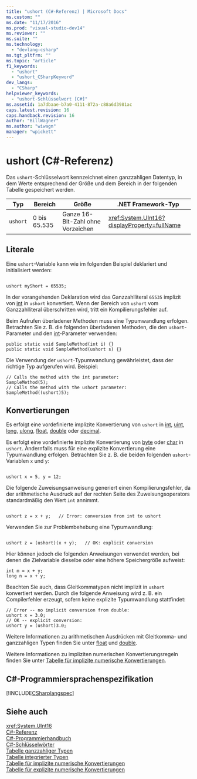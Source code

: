 ```yaml
---
title: "ushort (C#-Referenz) | Microsoft Docs"
ms.custom: ""
ms.date: "11/17/2016"
ms.prod: "visual-studio-dev14"
ms.reviewer: ""
ms.suite: ""
ms.technology: 
  - "devlang-csharp"
ms.tgt_pltfrm: ""
ms.topic: "article"
f1_keywords: 
  - "ushort"
  - "ushort_CSharpKeyword"
dev_langs: 
  - "CSharp"
helpviewer_keywords: 
  - "ushort-Schlüsselwort [C#]"
ms.assetid: 1a7dbaae-b7a0-4111-872a-c88a6d3981ac
caps.latest.revision: 16
caps.handback.revision: 16
author: "BillWagner"
ms.author: "wiwagn"
manager: "wpickett"
---
```

# ushort (C#-Referenz)
Das `ushort`\-Schlüsselwort kennzeichnet einen ganzzahligen Datentyp, in dem Werte entsprechend der Größe und dem Bereich in der folgenden Tabelle gespeichert werden.  
  
|Typ|Bereich|Größe|.NET Framework\-Typ|  
|---------|-------------|-----------|-------------------------|  
|`ushort`|0 bis 65.535|Ganze 16\-Bit\-Zahl ohne Vorzeichen|<xref:System.UInt16?displayProperty=fullName>|  
  
## Literale  
 Eine `ushort`\-Variable kann wie im folgenden Beispiel deklariert und initialisiert werden:  
  
```  
  
ushort myShort = 65535;  
```  
  
 In der vorangehenden Deklaration wird das Ganzzahlliteral `65535` implizit von [int](../../../csharp/language-reference/keywords/int.md) in `ushort` konvertiert.  Wenn der Bereich von `ushort` vom Ganzzahlliteral überschritten wird, tritt ein Kompilierungsfehler auf.  
  
 Beim Aufrufen überladener Methoden muss eine Typumwandlung erfolgen.  Betrachten Sie z. B. die folgenden überladenen Methoden, die den `ushort`\-Parameter und den [int](../../../csharp/language-reference/keywords/int.md)\-Parameter verwenden:  
  
```  
public static void SampleMethod(int i) {}  
public static void SampleMethod(ushort s) {}  
```  
  
 Die Verwendung der `ushort`\-Typumwandlung gewährleistet, dass der richtige Typ aufgerufen wird. Beispiel:  
  
```  
// Calls the method with the int parameter:  
SampleMethod(5);  
// Calls the method with the ushort parameter:  
SampleMethod((ushort)5);    
```  
  
## Konvertierungen  
 Es erfolgt eine vordefinierte implizite Konvertierung von `ushort` in [int](../../../csharp/language-reference/keywords/int.md), [uint](../../../csharp/language-reference/keywords/uint.md), [long](../../../csharp/language-reference/keywords/long.md), [ulong](../../../csharp/language-reference/keywords/ulong.md), [float](../../../csharp/language-reference/keywords/float.md), [double](../../../csharp/language-reference/keywords/double.md) oder [decimal](../../../csharp/language-reference/keywords/decimal.md).  
  
 Es erfolgt eine vordefinierte implizite Konvertierung von [byte](../../../csharp/language-reference/keywords/byte.md) oder [char](../../../csharp/language-reference/keywords/char.md) in `ushort`.  Andernfalls muss für eine explizite Konvertierung eine Typumwandlung erfolgen.  Betrachten Sie z. B. die beiden folgenden `ushort`\-Variablen `x` und `y`:  
  
```  
  
ushort x = 5, y = 12;  
```  
  
 Die folgende Zuweisungsanweisung generiert einen Kompilierungsfehler, da der arithmetische Ausdruck auf der rechten Seite des Zuweisungsoperators standardmäßig den Wert `int` annimmt.  
  
```  
  
ushort z = x + y;   // Error: conversion from int to ushort  
```  
  
 Verwenden Sie zur Problembehebung eine Typumwandlung:  
  
```  
  
ushort z = (ushort)(x + y);   // OK: explicit conversion   
```  
  
 Hier können jedoch die folgenden Anweisungen verwendet werden, bei denen die Zielvariable dieselbe oder eine höhere Speichergröße aufweist:  
  
```  
int m = x + y;  
long n = x + y;  
```  
  
 Beachten Sie auch, dass Gleitkommatypen nicht implizit in `ushort` konvertiert werden.  Durch die folgende Anweisung wird z. B. ein Compilerfehler erzeugt, sofern keine explizite Typumwandlung stattfindet:  
  
```  
// Error -- no implicit conversion from double:  
ushort x = 3.0;   
// OK -- explicit conversion:  
ushort y = (ushort)3.0;  
```  
  
 Weitere Informationen zu arithmetischen Ausdrücken mit Gleitkomma\- und ganzzahligen Typen finden Sie unter [float](../../../csharp/language-reference/keywords/float.md) und [double](../../../csharp/language-reference/keywords/double.md).  
  
 Weitere Informationen zu impliziten numerischen Konvertierungsregeln finden Sie unter [Tabelle für implizite numerische Konvertierungen](../../../csharp/language-reference/keywords/implicit-numeric-conversions-table.md).  
  
## C\#\-Programmiersprachenspezifikation  
 [!INCLUDE[CSharplangspec](../../../csharp/language-reference/keywords/includes/csharplangspec_md.md)]  
  
## Siehe auch  
 <xref:System.UInt16>   
 [C\#\-Referenz](../../../csharp/language-reference/index.md)   
 [C\#\-Programmierhandbuch](../../../csharp/programming-guide/index.md)   
 [C\#\-Schlüsselwörter](../../../csharp/language-reference/keywords/index.md)   
 [Tabelle ganzzahliger Typen](../../../csharp/language-reference/keywords/integral-types-table.md)   
 [Tabelle integrierter Typen](../../../csharp/language-reference/keywords/built-in-types-table.md)   
 [Tabelle für implizite numerische Konvertierungen](../../../csharp/language-reference/keywords/implicit-numeric-conversions-table.md)   
 [Tabelle für explizite numerische Konvertierungen](../../../csharp/language-reference/keywords/explicit-numeric-conversions-table.md)